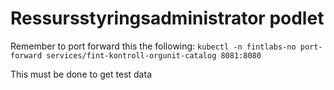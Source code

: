 # Ressursstyringsadministrator podlet

Remember to port forward this the following:
`kubectl -n fintlabs-no port-forward services/fint-kontroll-orgunit-catalog 8081:8080`

This must be done to get test data
